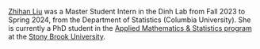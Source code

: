 <a href="https://www.linkedin.com/in/zhihan-liu-60707724b/">Zhihan Liu</a> was a Master Student Intern in the Dinh Lab from Fall 2023 to Spring 2024, from the Department of Statistics (Columbia University).
She is currently a PhD student in the <a href="https://www.stonybrook.edu/commcms/ams/">Applied Mathematics & Statistics program</a> at the <a href="https://www.stonybrook.edu">Stony Brook University</a>.